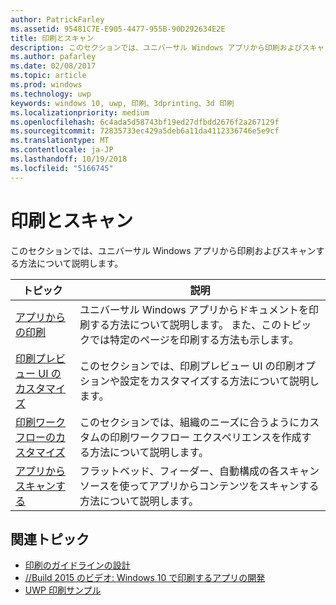 ```yaml
---
author: PatrickFarley
ms.assetid: 95481C7E-E905-4477-955B-90D292634E2E
title: 印刷とスキャン
description: このセクションでは、ユニバーサル Windows アプリから印刷およびスキャンする方法について説明します。
ms.author: pafarley
ms.date: 02/08/2017
ms.topic: article
ms.prod: windows
ms.technology: uwp
keywords: windows 10, uwp, 印刷、3dprinting、3d 印刷
ms.localizationpriority: medium
ms.openlocfilehash: 6c4ada5d58743bf19ed27dfbdd2676f2a267129f
ms.sourcegitcommit: 72835733ec429a5deb6a11da4112336746e5e9cf
ms.translationtype: MT
ms.contentlocale: ja-JP
ms.lasthandoff: 10/19/2018
ms.locfileid: "5166745"
---
```

# <a name="printing-and-scanning"></a>印刷とスキャン


このセクションでは、ユニバーサル Windows アプリから印刷およびスキャンする方法について説明します。

| トピック | 説明 | 
|-------|-------------|
| [アプリからの印刷](print-from-your-app.md) | ユニバーサル Windows アプリからドキュメントを印刷する方法について説明します。 また、このトピックでは特定のページを印刷する方法も示します。 |
| [印刷プレビュー UI のカスタマイズ](customize-the-print-preview-ui.md) | このセクションでは、印刷プレビュー UI の印刷オプションや設定をカスタマイズする方法について説明します。 |
| [印刷ワークフローのカスタマイズ](print-workflow-customize.md) | このセクションでは、組織のニーズに合うようにカスタムの印刷ワークフロー エクスペリエンスを作成する方法について説明します。  |
| [アプリからスキャンする](scan-from-your-app.md) | フラットベッド、フィーダー、自動構成の各スキャン ソースを使ってアプリからコンテンツをスキャンする方法について説明します。|

## <a name="related-topics"></a>関連トピック

* [印刷のガイドラインの設計](https://msdn.microsoft.com/library/windows/apps/Hh868178)
* [//Build 2015 のビデオ: Windows 10 で印刷するアプリの開発](https://channel9.msdn.com/Events/Build/2015/2-94)
* [UWP 印刷サンプル](http://go.microsoft.com/fwlink/p/?LinkId=619984)
 


